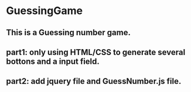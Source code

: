 # GuessingGame
## This is a Guessing number game.  

## part1: only using HTML/CSS to generate several bottons and a input field.
## part2: add jquery file and GuessNumber.js file.  
